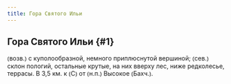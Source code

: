 ```yaml
---
title: Гора Святого Ильи
---
```

## Гора Святого Ильи {#1}

⦅возв.⦆ с куполообразной, немного приплюснутой вершиной; ⦅сев.⦆ склон пологий, остальные крутые, на них вверху лес, ниже редколесье, террасы. В 3,5 км. к ⦅С⦆ от ⦅н.п.⦆ Высокое ⦅Бахч.⦆.

